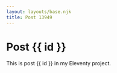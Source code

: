 ```yaml
---
layout: layouts/base.njk
title: Post 13949
---
```


# Post {{ id }}

This is post {{ id }} in my Eleventy project.
